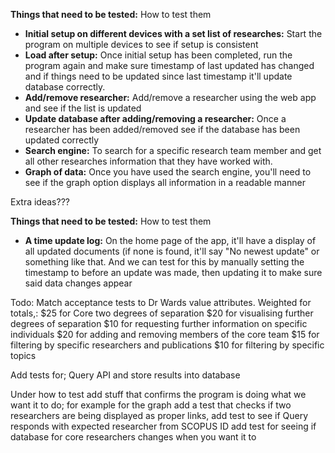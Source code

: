 **Things that need to be tested:**	How to test them
- **Initial setup on different devices with a set list of researches:** 	Start the program on multiple devices to see if setup is consistent
- **Load after setup:**	Once initial setup has been completed, run the program again and make sure timestamp of last updated has changed and if things need to be updated                         since last timestamp it'll update database correctly.
- **Add/remove researcher:** Add/remove a researcher using the web app and see if the list is updated
- **Update database after adding/removing a researcher:**	Once a researcher has been added/removed see if the database has been updated correctly
- **Search engine:**	To search for a specific research team member and get all other researches information that they have worked with.
- **Graph of data:**	Once you have used the search engine, you'll need to see if the graph option displays all information in a readable manner 
	
	
	
	
Extra ideas???

**Things that need to be tested:**	How to test them
- **A time update log:**	On the home page of the app, it'll have a display of all updated documents (if none is found, it'll say "No newest update" or something like                             that. And we can test for this by manually setting the timestamp to before an update was made, then updating it to make sure said data changes                           appear


Todo:
Match acceptance tests to Dr Wards value attributes.
Weighted for totals,:
$25 for Core two degrees of separation
$20 for visualising further degrees of separation
$10 for requesting further information on specific individuals
$20 for adding and removing members of the core team
$15 for filtering by specific researchers and publications
$10 for filtering by specific topics

Add tests for;
Query API and store results into database

Under how to test add stuff that confirms the program is doing what we want it to do;
for example for the graph add a test that checks if two researchers are being displayed as proper links,
add test to see if Query responds with expected researcher from SCOPUS ID
add test for seeing if database for core researchers changes when you want it to

